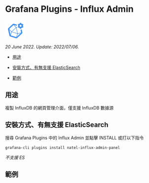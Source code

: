# Grafana Plugins - Influx Admin 

![img](Influx_Admin_icon.png)

*20 June 2022. Update: 2022/07/06.*

* [用途](#use)

* [安裝方式、有無支援 ElasticSearch](#install)

* [範例](#example)

<h2 id="use">用途</h2>

複製 InfluxDB 的網頁管理介面，僅支援 InfluxDB 數據源

<h2 id="install">安裝方式、有無支援 ElasticSearch</h2>

搜尋 Grafana Plugins 中的 Influx Admin 並點擊 INSTALL 或打以下指令

    grafana-cli plugins install natel-influx-admin-panel

*不支援 ES*

<h2 id="example">範例</h2>



